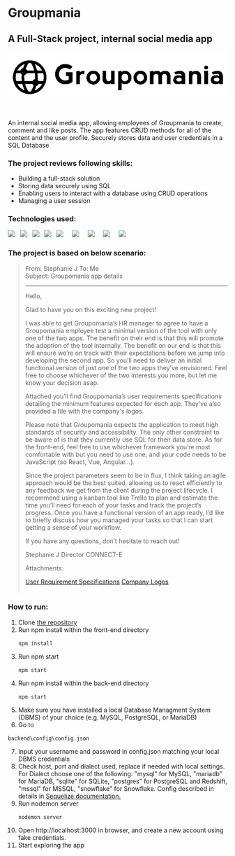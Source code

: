 # **Groupmania**

## **A Full-Stack project, internal social media app**

![image](https://github.com/bartek-swiderski92/Groupmania/blob/master/frontend/src/media/icon-left-font-monochrome-white_bg.png?raw=true)  

<br> 

An internal social media app, allowing employees of Groupmania to create, comment and like posts. The app features CRUD methods for all of the content and the user profile. Securely stores data and user credentials in a SQL Database


### The project reviews following skills:
* Building a full-stack solution
* Storing data securely using SQL
* Enabling users to interact with a database using CRUD operations
* Managing a user session

### Technologies used:
<img src="https://img.shields.io/badge/html5%20-%23e34f26.svg?&style=for-the-badge&logo=html5&logoColor=white" />&nbsp;&nbsp;
<img src="https://img.shields.io/badge/CSS3-1572B6?&style=for-the-badge&logo=css3&logoColor=white" />&nbsp;&nbsp;
<img src="https://img.shields.io/badge/JavaScript-F7DF1E?style=for-the-badge&logo=javascript&logoColor=black" />&nbsp;&nbsp;
<img src="https://img.shields.io/badge/React-20232A?style=for-the-badge&logo=react&logoColor=61DAFB" />&nbsp;&nbsp;
<img src="https://img.shields.io/badge/node.js%20-%23339933.svg?&style=for-the-badge&logo=node.js&logoColor=white" />&nbsp;&nbsp;&nbsp;&nbsp; 
<img src="https://img.shields.io/badge/Express-828282?style=for-the-badge&logo=express&logoColor=white" />&nbsp;&nbsp;&nbsp;&nbsp; 
<img src="https://img.shields.io/badge/Sequelize-52B0E7?style=for-the-badge&logo=sequelize&logoColor=white" />&nbsp;&nbsp;&nbsp;&nbsp; 
<img src="https://img.shields.io/badge/MYSQL-3E6E93?style=for-the-badge&logo=mysql&logoColor=white" />&nbsp;&nbsp;&nbsp;&nbsp; 
<img src="https://img.shields.io/badge/owasp-black?style=for-the-badge&logo=owasp&logoColor=#EFEFEF">&nbsp;&nbsp;

### The project is based on below scenario:
>From: Stephanie J 
>To: Me  
>Subject: Groupomania app details
>___
>Hello,
>
>Glad to have you on this exciting new project! 
>
>I was able to get Groupomania’s HR manager to agree to have a Groupomania employee test a minimal version of the tool with only one of the two apps. The benefit on their end is that this will promote the adoption of the tool internally. The benefit on our end is that this will ensure we’re on track with their expectations before we jump into developing the second app. So you’ll need to deliver an initial functional version of just one of the two apps they’ve envisioned. Feel free to choose whichever of the two interests you more, but let me know your decision asap.
>
>Attached you’ll find Groupomania’s user requirements specifications detailing the minimum features expected for each app. They’ve also provided a file with the company's logos. 
>
>Please note that Groupomania expects the application to meet high standards of security and accessibility. The only other constraint to be aware of is that they currently use SQL for their data store. As for the front-end, feel free to use whichever framework you’re most comfortable with but you need to use one, and your code needs to be JavaScript (so React, Vue, Angular...).
>
>Since the project parameters seem to be in flux, I think taking an agile approach would be the best suited, allowing us to react efficiently to any feedback we get from the client during the project lifecycle. I recommend using a kanban tool like Trello to plan and estimate the time you’ll need for each of your tasks and track the project’s progress. Once you have a functional version of an app ready, I’d like to briefly discuss how you managed your tasks so that I can start getting a sense of your workflow.  
>
>If you have any questions, don’t hesitate to reach out!
>
>Stephanie J
>Director
>CONNECT-E
>
>Attachments:
>
>    [User Requirement Specifications](https://s3-eu-west-1.amazonaws.com/course.oc-static.com/projects/Digital+Project+Manager/Group+Project/New+Version+-+Expression+of+Needs/Groupomania_Expression_Needs.pdf)
>    [Company Logos](https://s3-eu-west-1.amazonaws.com/course.oc-static.com/projects/Digital+Project+Manager/Group+Project/Groupomania_Logos.zip)
> <br>
> <br>


### How to run:
1. Clone [the repository](https://github.com/bartek-swiderski92/Groupmania.git)
2. Run npm install within the front-end directory
   ```
   npm install
   ```
3. Run npm start
   ```
   npm start
   ```
4. Run npm install within the back-end directory
   ```
   npm start
   ```
5. Make sure you have installed a local Database Managment System (DBMS) of your choice (e.g. MySQL, PostgreSQL, or MariaDB)
6. Go to
```
backend\config\config.json
```
7. Input your username and password in config.json matching your local DBMS credentials
8. Check host, port and dialect used, replace if needed with local settings. For Dialect choose one of the following: 
"mysql" for MySQL, "mariadb" for MariaDB, "sqlite" for SQLite, "postgres" for PostgreSQL and Redshift, "mssql" for MSSQL, "snowflake" for Snowflake.
Config described in details in [Sequelize documentation.](https://sequelize.org/docs/v6/other-topics/migrations/#configuration)
9. Run nodemon server
   ```
   nodemon server
   ```
10. Open http://localhost:3000 in browser, and create a new account using fake credentials.
11. Start exploring the app
